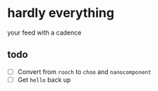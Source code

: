 # hardly everything

your feed with a cadence

## todo

- [ ] Convert from `rooch` to `choo` and `nanocomponent`
- [ ] Get `hello` back up